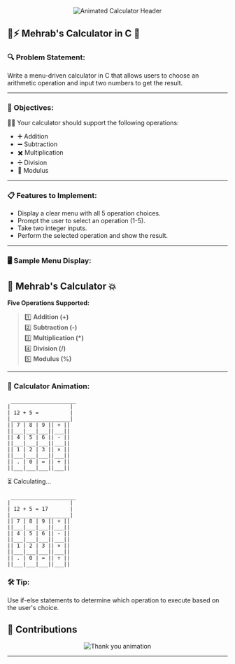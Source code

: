 <p align="center">
  <img src="https://readme-typing-svg.demolab.com?font=Fira+Code&size=27&duration=3000&pause=1000&color=F7C52C&center=true&vCenter=true&width=600&lines=%F0%9F%A7%AE+Calculator+Booting...;12+%2B+5+%3D+17;Answer+Confirmed.;Thanks+for+Visiting!" alt="Animated Calculator Header" />
</p>



## 🧮⚡ Mehrab's Calculator in C 🚀

### 🔍 Problem Statement:
Write a menu-driven calculator in C that allows users to choose an arithmetic operation and input two numbers to get the result.

---

### 🎯 Objectives:

👨‍💻 Your calculator should support the following operations:
- ➕ Addition  
- ➖ Subtraction  
- ✖️ Multiplication  
- ➗ Division  
- 🧮 Modulus  

---

### 📋 Features to Implement:

- Display a clear menu with all 5 operation choices.  
- Prompt the user to select an operation (1-5).  
- Take two integer inputs.  
- Perform the selected operation and show the result.

---

### 🖥️ Sample Menu Display:

## 🧮 Mehrab's Calculator 💥

**Five Operations Supported:**

> 1️⃣ **Addition (+)**  
> 2️⃣ **Subtraction (-)**  
> 3️⃣ **Multiplication (*)**  
> 4️⃣ **Division (/)**  
> 5️⃣ **Modulus (%)**

---

### 🎨 Calculator Animation:

```text
 _____________________
|                   |
| 12 + 5 =          |
|___________________|
|| 7 | 8 | 9 || + ||
||___|___|___||___||
|| 4 | 5 | 6 || - ||
||___|___|___||___||
|| 1 | 2 | 3 || × ||
||___|___|___||___||
|| . | 0 | = || ÷ ||
||___|___|___||___||
```

⏳ Calculating...

```text
 _____________________
|                   |
| 12 + 5 = 17       |
|___________________|
|| 7 | 8 | 9 || + ||
||___|___|___||___||
|| 4 | 5 | 6 || - ||
||___|___|___||___||
|| 1 | 2 | 3 || × ||
||___|___|___||___||
|| . | 0 | = || ÷ ||
||___|___|___||___||
```
### 🛠️ Tip:
Use if-else statements to determine which operation to execute based on the user's choice.

## 🙌 Contributions

<p align="center">
  <img src="https://readme-typing-svg.demolab.com?font=Cascadia+Code&size=20&duration=4000&pause=1000&color=FFFFFF&center=true&vCenter=true&width=550&lines=Thanks+For+Going+Through+The+README!!!;Please+Star+The+Repository+If+You+Liked+It+%F0%9F%92%96" alt="Thank you animation" />
</p>

---

